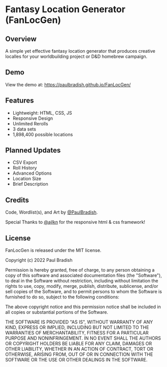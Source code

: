 # Fantasy Location Generator (FanLocGen)


## Overview
A simple yet effective fantasy location generator that produces creative localles for your worldbuilding project or D&D homebrew campaign. 


## Demo
View the demo at: https://paulbradish.github.io/FanLocGen/


## Features
+ Lightweight: HTML, CSS, JS
+ Responsive Design
+ Unlimited Rerolls
+ 3 data sets
+ 1,898,400 possible locations


## Planned Updates
+ CSV Export
+ Roll History
+ Advanced Options
+ Location Size
+ Brief Description


## Credits
Code, Wordlist(s), and Art by <a href="https://github.com/paulbradish">@PaulBradish</a>.

Special Thanks to <a href="https://github.com/ajlkn/">@ajlkn</a> for the responsive html & css framework!



## License
FanLocGen is released under the MIT license.

Copyright (c) 2022 Paul Bradish

Permission is hereby granted, free of charge, to any person obtaining a copy
of this software and associated documentation files (the "Software"), to deal
in the Software without restriction, including without limitation the rights
to use, copy, modify, merge, publish, distribute, sublicense, and/or sell
copies of the Software, and to permit persons to whom the Software is
furnished to do so, subject to the following conditions:

The above copyright notice and this permission notice shall be included in all
copies or substantial portions of the Software.

THE SOFTWARE IS PROVIDED "AS IS", WITHOUT WARRANTY OF ANY KIND, EXPRESS OR
IMPLIED, INCLUDING BUT NOT LIMITED TO THE WARRANTIES OF MERCHANTABILITY,
FITNESS FOR A PARTICULAR PURPOSE AND NONINFRINGEMENT. IN NO EVENT SHALL THE
AUTHORS OR COPYRIGHT HOLDERS BE LIABLE FOR ANY CLAIM, DAMAGES OR OTHER
LIABILITY, WHETHER IN AN ACTION OF CONTRACT, TORT OR OTHERWISE, ARISING FROM,
OUT OF OR IN CONNECTION WITH THE SOFTWARE OR THE USE OR OTHER DEALINGS IN THE
SOFTWARE.
